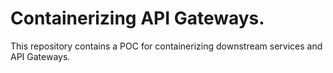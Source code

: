 # Containerizing API Gateways.

This repository contains a POC for containerizing downstream services and API Gateways.

